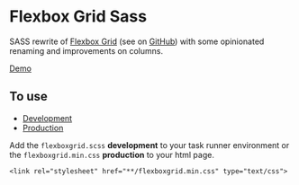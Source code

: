 # Flexbox Grid Sass

SASS rewrite of [Flexbox Grid](http://flexboxgrid.com/) (see on [GitHub](https://github.com/kristoferjoseph/flexboxgrid)) with some opinionated renaming and improvements on columns.

[Demo](http://codepen.io/johanmouchet/pen/ORKLdm)

## To use
* [Development](https://github.com/JohanMouchet/flexboxgrid-sass/blob/master/assets/src/scss/flexboxgrid.scss)
* [Production](https://github.com/JohanMouchet/flexboxgrid-sass/blob/master/assets/dist/css/flexboxgrid.min.css)

Add the `flexboxgrid.scss` __development__ to your task runner environment or the `flexboxgrid.min.css` __production__ to your html page.

```
<link rel="stylesheet" href="**/flexboxgrid.min.css" type="text/css">
```
